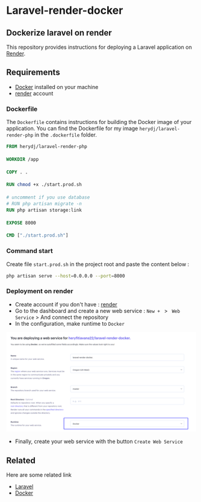 # Laravel-render-docker

## Dockerize laravel on render

This repository provides instructions for deploying a Laravel application on [Render](https://render.com/).

## Requirements

-   [Docker](https://docs.docker.com/) installed on your machine
-   [render](https://render.com/) account

### Dockerfile

The `Dockerfile` contains instructions for building the Docker image of your application. You can find the Dockerfile for my image `herydj/laravel-render-php` in the `.dockerfile` folder.

```dockerfile
FROM herydj/laravel-render-php

WORKDIR /app

COPY . .

RUN chmod +x ./start.prod.sh

# uncomment if you use database
# RUN php artisan migrate -n
RUN php artisan storage:link

EXPOSE 8000

CMD ["./start.prod.sh"]
```

### Command start

Create file `start.prod.sh` in the project root and paste the content below :

```bash
php artisan serve --host=0.0.0.0 --port=8000
```

### Deployment on render

-   Create account if you don't have : [render](https://render.com/)
-   Go to the dashboard and create a new web service : `New + ` > ` Web Service` > And connect the repository
-   In the configuration, make runtime to `Docker`

![App Screenshot](./runtime.png)

-   Finally, create your web service with the button `Create Web Service`

## Related

Here are some related link

-   [Laravel](https://laravel.com/)
-   [Docker](https://www.docker.com/)
